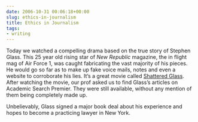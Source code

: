 ```yaml
---
date: 2006-10-31 00:06:18+00:00
slug: ethics-in-journalism
title: Ethics in Journalism
tags:
- writing
---
```


Today we watched a compelling drama based on the true story of Stephen Glass. This 25 year old rising star of _New Republic_ magazine, the in flight mag of Air Force 1, was caught fabricating the vast majority of his pieces. He would go so far as to make up fake voice mails, notes and even a website to corroborate his lies. It’s a great movie called [Shattered Glass](http://www.rottentomatoes.com/m/shattered_glass/). After watching the movie, our prof asked us to find Glass’s articles on Academic Search Premier. They were still available, without any mention of them being completely made up.

Unbelievably, Glass signed a major book deal about his experience and hopes to become a practicing lawyer in New York.

